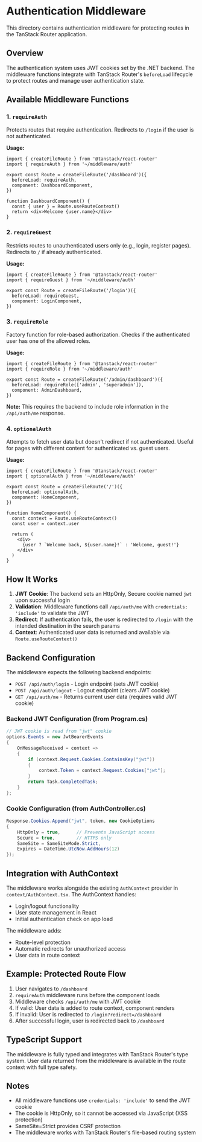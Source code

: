 # Authentication Middleware

This directory contains authentication middleware for protecting routes in the TanStack Router application.

## Overview

The authentication system uses JWT cookies set by the .NET backend. The middleware functions integrate with TanStack Router's `beforeLoad` lifecycle to protect routes and manage user authentication state.

## Available Middleware Functions

### 1. `requireAuth`

Protects routes that require authentication. Redirects to `/login` if the user is not authenticated.

**Usage:**
```tsx
import { createFileRoute } from '@tanstack/react-router'
import { requireAuth } from '~/middleware/auth'

export const Route = createFileRoute('/dashboard')({
  beforeLoad: requireAuth,
  component: DashboardComponent,
})

function DashboardComponent() {
  const { user } = Route.useRouteContext()
  return <div>Welcome {user.name}</div>
}
```

### 2. `requireGuest`

Restricts routes to unauthenticated users only (e.g., login, register pages). Redirects to `/` if already authenticated.

**Usage:**
```tsx
import { createFileRoute } from '@tanstack/react-router'
import { requireGuest } from '~/middleware/auth'

export const Route = createFileRoute('/login')({
  beforeLoad: requireGuest,
  component: LoginComponent,
})
```

### 3. `requireRole`

Factory function for role-based authorization. Checks if the authenticated user has one of the allowed roles.

**Usage:**
```tsx
import { createFileRoute } from '@tanstack/react-router'
import { requireRole } from '~/middleware/auth'

export const Route = createFileRoute('/admin/dashboard')({
  beforeLoad: requireRole(['admin', 'superadmin']),
  component: AdminDashboard,
})
```

**Note:** This requires the backend to include role information in the `/api/auth/me` response.

### 4. `optionalAuth`

Attempts to fetch user data but doesn't redirect if not authenticated. Useful for pages with different content for authenticated vs. guest users.

**Usage:**
```tsx
import { createFileRoute } from '@tanstack/react-router'
import { optionalAuth } from '~/middleware/auth'

export const Route = createFileRoute('/')({
  beforeLoad: optionalAuth,
  component: HomeComponent,
})

function HomeComponent() {
  const context = Route.useRouteContext()
  const user = context.user

  return (
    <div>
      {user ? `Welcome back, ${user.name}!` : 'Welcome, guest!'}
    </div>
  )
}
```

## How It Works

1. **JWT Cookie**: The backend sets an HttpOnly, Secure cookie named `jwt` upon successful login
2. **Validation**: Middleware functions call `/api/auth/me` with `credentials: 'include'` to validate the JWT
3. **Redirect**: If authentication fails, the user is redirected to `/login` with the intended destination in the search params
4. **Context**: Authenticated user data is returned and available via `Route.useRouteContext()`

## Backend Configuration

The middleware expects the following backend endpoints:

- `POST /api/auth/login` - Login endpoint (sets JWT cookie)
- `POST /api/auth/logout` - Logout endpoint (clears JWT cookie)
- `GET /api/auth/me` - Returns current user data (requires valid JWT cookie)

### Backend JWT Configuration (from Program.cs)

```csharp
// JWT cookie is read from "jwt" cookie
options.Events = new JwtBearerEvents
{
    OnMessageReceived = context =>
    {
        if (context.Request.Cookies.ContainsKey("jwt"))
        {
            context.Token = context.Request.Cookies["jwt"];
        }
        return Task.CompletedTask;
    }
};
```

### Cookie Configuration (from AuthController.cs)

```csharp
Response.Cookies.Append("jwt", token, new CookieOptions
{
    HttpOnly = true,      // Prevents JavaScript access
    Secure = true,        // HTTPS only
    SameSite = SameSiteMode.Strict,
    Expires = DateTime.UtcNow.AddHours(12)
});
```

## Integration with AuthContext

The middleware works alongside the existing `AuthContext` provider in `context/AuthContext.tsx`. The AuthContext handles:

- Login/logout functionality
- User state management in React
- Initial authentication check on app load

The middleware adds:

- Route-level protection
- Automatic redirects for unauthorized access
- User data in route context

## Example: Protected Route Flow

1. User navigates to `/dashboard`
2. `requireAuth` middleware runs before the component loads
3. Middleware checks `/api/auth/me` with JWT cookie
4. If valid: User data is added to route context, component renders
5. If invalid: User is redirected to `/login?redirect=/dashboard`
6. After successful login, user is redirected back to `/dashboard`

## TypeScript Support

The middleware is fully typed and integrates with TanStack Router's type system. User data returned from the middleware is available in the route context with full type safety.

## Notes

- All middleware functions use `credentials: 'include'` to send the JWT cookie
- The cookie is HttpOnly, so it cannot be accessed via JavaScript (XSS protection)
- SameSite=Strict provides CSRF protection
- The middleware works with TanStack Router's file-based routing system
